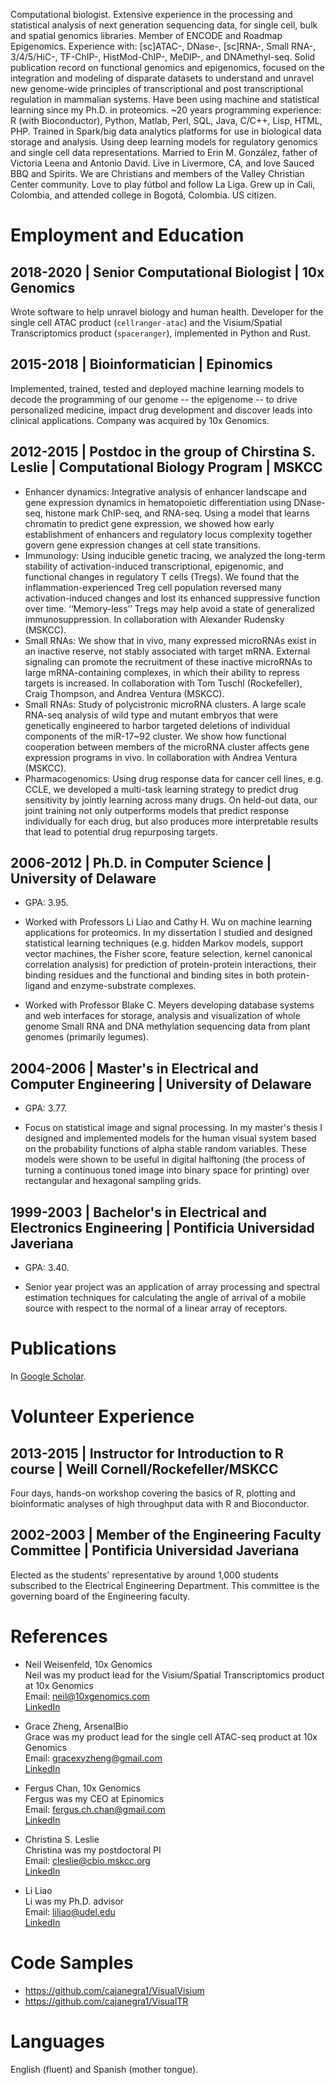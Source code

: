 Computational biologist.
Extensive experience in the processing and statistical analysis of next generation sequencing data, for single cell, bulk and spatial genomics libraries.
Member of ENCODE and Roadmap Epigenomics.
Experience with: [sc]ATAC-, DNase-, [sc]RNA-, Small RNA-, 3/4/5/HiC-, TF-ChIP-, HistMod-ChIP-, MeDIP-, and DNAmethyl-seq.
Solid publication record on functional genomics and epigenomics, focused on the integration and modeling of disparate datasets to understand and unravel new genome-wide principles of transcriptional and post transcriptional regulation in mammalian systems.
Have been using machine and statistical learning since my Ph.D. in proteomics.
~20 years programming experience: R (with Bioconductor), Python, Matlab, Perl, SQL, Java, C/C++, Lisp, HTML, PHP.
Trained in Spark/big data analytics platforms for use in biological data storage and analysis.
Using deep learning models for regulatory genomics and single cell data representations.
Married to Erin M. González, father of Victoria Leena and Antonio David.
Live in Livermore, CA, and love Sauced BBQ and Spirits.
We are Christians and members of the Valley Christian Center community.
Love to play fútbol and follow La Liga.
Grew up in Cali, Colombia, and attended college in Bogotá, Colombia.
US citizen.

# Employment and Education

## 2018-2020 | Senior Computational Biologist | 10x Genomics
Wrote software to help unravel biology and human health. Developer for the single cell ATAC product (<code>cellranger-atac</code>) and the Visium/Spatial Transcriptomics product (<code>spaceranger</code>), implemented in Python and Rust. 

## 2015-2018 | Bioinformatician | Epinomics
Implemented, trained, tested and deployed machine learning models to decode the programming of our genome -- the epigenome -- to drive personalized medicine, impact drug development and discover leads into clinical applications. Company was acquired by 10x Genomics.

## 2012-2015 | Postdoc in the group of Chirstina S. Leslie | Computational Biology Program | MSKCC

- Enhancer dynamics: Integrative analysis of enhancer landscape and gene expression dynamics in hematopoietic differentiation using DNase-seq, histone mark ChIP-seq, and RNA-seq. Using a model that learns chromatin to predict gene expression, we showed how early establishment of enhancers and regulatory locus complexity together govern gene expression changes at cell state transitions.
- Immunology: Using inducible genetic tracing, we analyzed the long-term stability of activation-induced transcriptional, epigenomic, and functional changes in regulatory T cells (Tregs). We found that the inflammation-experienced Treg cell population reversed many activation-induced changes and lost its enhanced suppressive function over time. ‘‘Memory-less’’ Tregs may help avoid a state of generalized immunosuppression. In collaboration with Alexander Rudensky (MSKCC).
- Small RNAs: We show that in vivo, many expressed microRNAs exist in an inactive reserve, not stably associated with target mRNA. External signaling can promote the recruitment of these inactive microRNAs to large mRNA-containing complexes, in which their ability to repress targets is increased. In collaboration with Tom Tuschl (Rockefeller), Craig Thompson, and Andrea Ventura (MSKCC).
- Small RNAs: Study of polycistronic microRNA clusters. A large scale RNA-seq analysis of wild type and mutant embryos that were genetically engineered to harbor targeted deletions of individual components of the miR-17~92 cluster. We show how functional cooperation between members of the microRNA cluster affects gene expression programs in vivo. In collaboration with Andrea Ventura (MSKCC).
- Pharmacogenomics: Using drug response data for cancer cell lines, e.g. CCLE, we developed a multi-task learning strategy to predict drug sensitivity by jointly learning across many drugs. On held-out data, our joint training not only outperforms models that predict response individually for each drug, but also produces more interpretable results that lead to potential drug repurposing targets.

## 2006-2012 | Ph.D. in Computer Science | University of Delaware

- GPA: 3.95.

- Worked with Professors Li Liao and Cathy H. Wu on machine learning applications for proteomics. In my dissertation I studied and designed statistical learning techniques (e.g. hidden Markov models, support vector machines, the Fisher score, feature selection, kernel canonical correlation analysis) for prediction of protein-protein interactions, their binding residues and the functional and binding sites in both protein-ligand and enzyme-substrate complexes.

- Worked with Professor Blake C. Meyers developing database systems and web interfaces for storage, analysis and visualization of whole genome Small RNA and DNA methylation sequencing data from plant genomes (primarily legumes).

## 2004-2006 | Master's in Electrical and Computer Engineering | University of Delaware

- GPA: 3.77.

- Focus on statistical image and signal processing. In my master's thesis I designed and implemented models for the human visual system based on the probability functions of alpha stable random variables. These models were shown to be useful in digital halftoning (the process of turning a continuous toned image into binary space for printing) over rectangular and hexagonal sampling grids.

## 1999-2003 | Bachelor's in Electrical and Electronics Engineering | Pontificia Universidad Javeriana

- GPA: 3.40.

- Senior year project was an application of array processing and spectral estimation techniques for calculating the angle of arrival of a mobile source with respect to the normal of a linear array of receptors.

# Publications

In [Google Scholar](https://scholar.google.com/citations?hl=en&user=ValIpuoAAAAJ&view_op=list_works&sortby=pubdate).

# Volunteer Experience

## 2013-2015 | Instructor for Introduction to R course | Weill Cornell/Rockefeller/MSKCC

Four days, hands-on workshop covering the basics of R, plotting and bioinformatic analyses of high throughput data with R and Bioconductor.

## 2002-2003 | Member of the Engineering Faculty Committee | Pontificia Universidad Javeriana

Elected as the students' representative by around 1,000 students subscribed to the Electrical Engineering Department. This committee is the governing board of the Engineering faculty.

# References

- Neil Weisenfeld, 10x Genomics  
Neil was my product lead for the Visium/Spatial Transcriptomics product at 10x Genomics  
Email: <neil@10xgenomics.com>  
[LinkedIn](https://www.linkedin.com/in/neilweisenfeld/)

- Grace Zheng, ArsenalBio  
Grace was my product lead for the single cell ATAC-seq product at 10x Genomics  
Email: <gracexyzheng@gmail.com>  
[LinkedIn](https://www.linkedin.com/in/grace-zheng-654aa73/)

- Fergus Chan, 10x Genomics  
Fergus was my CEO at Epinomics  
Email: <fergus.ch.chan@gmail.com>  
[LinkedIn](https://www.linkedin.com/in/ferguschanimpact/)

- Christina S. Leslie  
Christina was my postdoctoral PI  
Email: <cleslie@cbio.mskcc.org>  
[LinkedIn](https://www.linkedin.com/in/christina-leslie-578629a3/)

- Li Liao  
Li was my Ph.D. advisor  
Email: <liliao@udel.edu>  
[LinkedIn](https://www.linkedin.com/in/li-liao-5b420b35/)

# Code Samples
- https://github.com/cajanegra1/VisualVisium
- https://github.com/cajanegra1/VisualTR

# Languages

English (fluent) and Spanish (mother tongue).
